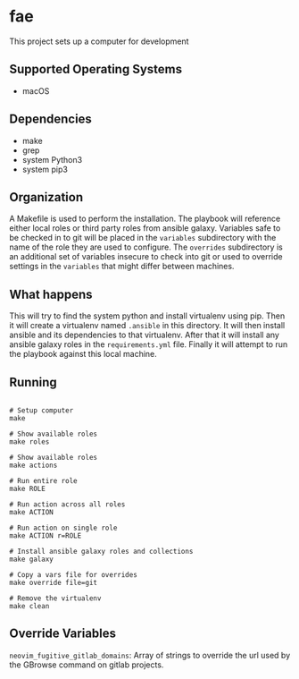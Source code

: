 # fae

This project sets up a computer for development

## Supported Operating Systems

- macOS

## Dependencies

- make
- grep
- system Python3
- system pip3

## Organization

A Makefile is used to perform the installation. The playbook will reference
either local roles or third party roles from ansible galaxy. Variables safe to
be checked in to git will be placed in the `variables` subdirectory with the
name of the role they are used to configure. The `overrides` subdirectory is an
additional set of variables insecure to check into git or used to override
settings in the `variables` that might differ between machines.


## What happens

This will try to find the system python and install virtualenv using pip. Then
it will create a virtualenv named `.ansible` in this directory. It will then
install ansible and its dependencies to that virtualenv. After that it will
install any ansible galaxy roles in the `requirements.yml` file. Finally it
will attempt to run the playbook against this local machine.


## Running

```shell

# Setup computer
make

# Show available roles
make roles

# Show available roles
make actions

# Run entire role
make ROLE

# Run action across all roles
make ACTION

# Run action on single role
make ACTION r=ROLE

# Install ansible galaxy roles and collections
make galaxy

# Copy a vars file for overrides
make override file=git

# Remove the virtualenv
make clean
```


## Override Variables

`neovim_fugitive_gitlab_domains`: Array of strings to override the url used by
                                  the GBrowse command on gitlab projects.
